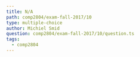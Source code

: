 ```yaml
---
title: N/A
path: comp2804/exam-fall-2017/10
type: multiple-choice
author: Michiel Smid
question: comp2804/exam-fall-2017/10/question.ts
tags:
  - comp2804
---
```

